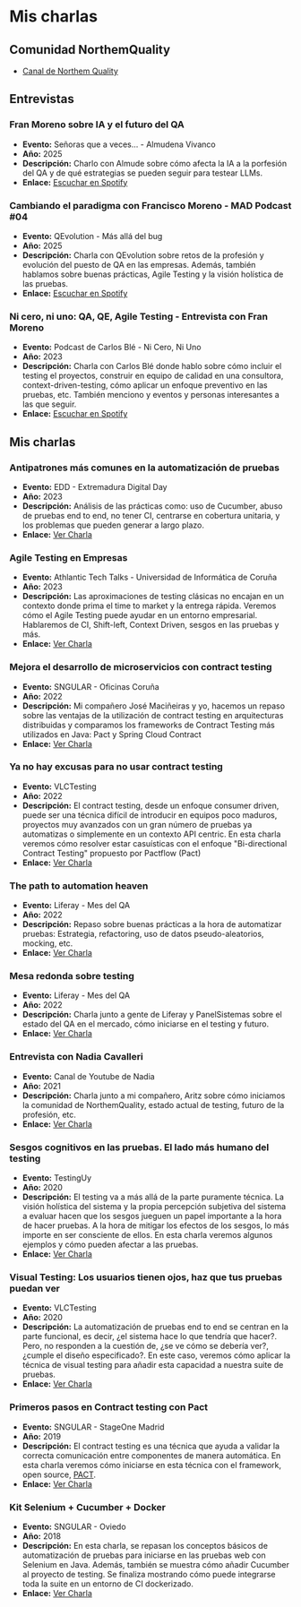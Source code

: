 # Mis charlas

<!--more-->

## Comunidad NorthemQuality

* [Canal de Northem Quality](https://www.youtube.com/@northemqualitytestingcommu6421/streams)

## Entrevistas

### Fran Moreno sobre IA y el futuro del QA

* **Evento:** Señoras que a veces... - Almudena Vivanco
* **Año:** 2025
* **Descripción:** Charlo con Almude sobre cómo afecta la IA a la porfesión del QA y de qué estrategias se pueden seguir para testear LLMs.
* **Enlace:** [Escuchar en Spotify](hhttps://open.spotify.com/episode/5uQ3LQ6A2n1l4Ty6zMuvtg?si=0b310ef6ed5345cd)

### Cambiando el paradigma con Francisco Moreno - MAD Podcast #04

* **Evento:** QEvolution - Más allá del bug
* **Año:** 2025
* **Descripción:** Charla con QEvolution sobre retos de la profesión y evolución del puesto de QA en las empresas. Además, también hablamos sobre buenas prácticas, Agile Testing y la visión holística de las pruebas.
* **Enlace:** [Escuchar en Spotify](https://open.spotify.com/episode/1YXJ4KOSUGxbUK9YOAlsmq?si=0f22256605ba4e2b)
  
### Ni cero, ni uno: QA, QE, Agile Testing - Entrevista con Fran Moreno

* **Evento:** Podcast de Carlos Blé - Ni Cero, Ni Uno
* **Año:** 2023
* **Descripción:** Charla con Carlos Blé donde hablo sobre cómo incluir el testing el proyectos, construir en equipo de calidad en una consultora, context-driven-testing, cómo aplicar un enfoque preventivo en las pruebas, etc. También menciono y eventos y personas interesantes a las que seguir.
* **Enlace:** [Escuchar en Spotify](https://open.spotify.com/episode/6sCVqMi4CGkcfdVWz1Ukyx?si=d57fb2fbbb5e4274)

## Mis charlas

### Antipatrones más comunes en la automatización de pruebas

* **Evento:** EDD - Extremadura Digital Day
* **Año:** 2023
* **Descripción:** Análisis de las prácticas como: uso de Cucumber, abuso de pruebas end to end, no tener CI, centrarse en cobertura unitaria, y los problemas que pueden generar a largo plazo.
* **Enlace:** [Ver Charla](https://www.youtube.com/watch?v=bsdFGKWZHFY)

### Agile Testing en Empresas

* **Evento:** Athlantic Tech Talks - Universidad de Informática de Coruña
* **Año:** 2023
* **Descripción:** Las aproximaciones de testing clásicas no encajan en un contexto donde prima el time to market y la entrega rápida. Veremos cómo el Agile Testing puede ayudar en un entorno empresarial. Hablaremos de CI, Shift-left, Context Driven, sesgos en las pruebas y más.
* **Enlace:** [Ver Charla](https://www.youtube.com/watch?v=Q1yzbsfNn8Q)

### Mejora el desarrollo de microservicios con contract testing

* **Evento:** SNGULAR - Oficinas Coruña
* **Año:** 2022
* **Descripción:** Mi compañero José Maciñeiras y yo, hacemos un repaso sobre las ventajas de la utilización de contract testing en arquitecturas distribuidas y comparamos los frameworks de Contract Testing más utilizados en Java: Pact y Spring Cloud Contract
* **Enlace:** [Ver Charla](https://www.youtube.com/live/I25DIMLDqMo?si=ldD48OvxyqPMuWVK&t=208)

### Ya no hay excusas para no usar contract testing

* **Evento:** VLCTesting
* **Año:** 2022
* **Descripción:** El contract testing, desde un enfoque consumer driven, puede ser una técnica difícil de introducir en equipos poco maduros, proyectos muy avanzados con un gran número de pruebas ya automatizas o simplemente en un contexto API centric.
En esta charla veremos cómo resolver estar casuísticas con el enfoque "Bi-directional Contract Testing" propuesto por Pactflow (Pact)
* **Enlace:** [Ver Charla](https://www.youtube.com/watch?v=0hq7aBYF3hM)

### The path to automation heaven

* **Evento:** Liferay - Mes del QA
* **Año:** 2022
* **Descripción:** Repaso sobre buenas prácticas a la hora de automatizar pruebas: Estrategia, refactoring, uso de datos pseudo-aleatorios, mocking, etc.
* **Enlace:** [Ver Charla](https://www.youtube.com/watch?v=8BGfDJ1j5-Q)

### Mesa redonda sobre testing

* **Evento:** Liferay - Mes del QA
* **Año:** 2022
* **Descripción:** Charla junto a gente de Liferay y PanelSistemas sobre el estado del QA en el mercado, cómo iniciarse en el testing y futuro.
* **Enlace:** [Ver Charla](https://www.youtube.com/watch?v=_Xhu8Bv2qS4)

### Entrevista con Nadia Cavalleri

* **Evento:** Canal de Youtube de Nadia
* **Año:** 2021
* **Descripción:** Charla junto a mi compañero, Aritz sobre cómo iniciamos la comunidad de NorthemQuality, estado actual de testing, futuro de la profesión, etc.
* **Enlace:** [Ver Charla](https://www.youtube.com/watch?v=lIDXHS857h8)

### Sesgos cognitivos en las pruebas. El lado más humano del testing

* **Evento:** TestingUy
* **Año:** 2020
* **Descripción:** El testing va a más allá de la parte puramente técnica. La visión holística del sistema y la propia percepción subjetiva del sistema a evaluar hacen que los sesgos jueguen un papel importante a la hora de hacer pruebas. A la hora de mitigar los efectos de los sesgos, lo más importe en ser consciente de ellos. En esta charla veremos algunos ejemplos y cómo pueden afectar a las pruebas. 
* **Enlace:** [Ver Charla](https://www.youtube.com/watch?v=fw4WPDqT7Go)

### Visual Testing: Los usuarios tienen ojos, haz que tus pruebas puedan ver

* **Evento:** VLCTesting
* **Año:** 2020
* **Descripción:** La automatización de pruebas end to end se centran en la parte funcional, es decir, ¿el sistema hace lo que tendría que hacer?. Pero, no responden a la cuestión de, ¿se ve cómo se debería ver?,¿cumple el diseño especificado?. En este caso, veremos cómo aplicar la técnica de visual testing para añadir esta capacidad a nuestra suite de pruebas.
* **Enlace:** [Ver Charla](https://www.youtube.com/watch?v=fGgBAn953nc)

### Primeros pasos en Contract testing con Pact

* **Evento:** SNGULAR - StageOne Madrid
* **Año:** 2019
* **Descripción:** El contract testing es una técnica que ayuda a validar la correcta comunicación entre componentes de manera automática. En esta charla veremos cómo iniciarse en esta técnica con el framework, open source, [PACT](https://pact.io/).
* **Enlace:** [Ver Charla](https://www.youtube.com/watch?v=-0eHk4fvtb0&t=758s)

### Kit Selenium + Cucumber + Docker

* **Evento:** SNGULAR - Oviedo
* **Año:** 2018
* **Descripción:** En esta charla, se repasan los conceptos básicos de automatización de pruebas para iniciarse en las pruebas web con Selenium en Java. Además, también se muestra cómo añadir Cucumber al proyecto de testing. Se finaliza mostrando cómo puede integrarse toda la suite en un entorno de CI dockerizado.
* **Enlace:** [Ver Charla](https://www.youtube.com/watch?v=htL2jD-cwwA)


